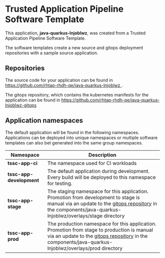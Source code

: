# Trusted Application Pipeline Software Template

This application, **java-quarkus-lnjoblwz**, was created from a Trusted Application Pipeline Software Template.

The software templates create a new source and gitops deployment repositories with a sample source application. 

## Repositories

The source code for your application can be found in [https://github.com/rhtap-rhdh-qe/java-quarkus-lnjoblwz ](https://github.com/rhtap-rhdh-qe/java-quarkus-lnjoblwz ).
 
The gitops repository, which contains the kubernetes manifests for the application can be found in 
[https://github.com/rhtap-rhdh-qe/java-quarkus-lnjoblwz-gitops ](https://github.com/rhtap-rhdh-qe/java-quarkus-lnjoblwz-gitops ) 

## Application namespaces 

The default application will be found in the following namespaces. Applications can be deployed into unique namespaces or multiple software templates can also bet generated into the same group namespaces.  

|  Namespace   |  Description   |  
| -------- | -------- |
| **tssc-app-ci** | The namespace used for CI workloads |
| **tssc-app-development** | The default application during development. Every build will be deployed to this namespace for testing. |
| **tssc-app-stage** | The staging namespace for this application. Promotion from development to stage is manual via an update to the [gitops repository](https://github.com/rhtap-rhdh-qe/java-quarkus-lnjoblwz-gitops ) in the components/java-quarkus-lnjoblwz/overlays/stage directory |
| **tssc-app-prod** | The production namespace for this application. Promotion from stage to production is manual via an update to the [gitops repository](https://github.com/rhtap-rhdh-qe/java-quarkus-lnjoblwz-gitops ) in the components/java-quarkus-lnjoblwz/overlays/prod directory |